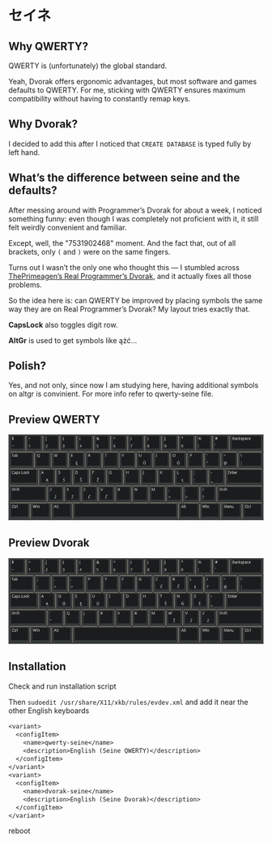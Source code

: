 # セイネ

## Why QWERTY?

QWERTY is (unfortunately) the global standard.

Yeah, Dvorak offers ergonomic advantages, but most software and games defaults
to QWERTY. For me, sticking with QWERTY ensures maximum compatibility without
having to constantly remap keys.

## Why Dvorak?

I decided to add this after I noticed that ```CREATE DATABASE``` is typed fully
by left hand.

## What’s the difference between seine and the defaults?

After messing around with Programmer’s Dvorak for about a week, I noticed
something funny: even though I was completely not proficient with it, it still
felt weirdly convenient and familiar.

Except, well, the "7531902468" moment. And the fact that, out of all brackets,
only `(` and `)` were on the same fingers.

Turns out I wasn’t the only one who thought this — I stumbled across
[ThePrimeagen’s Real Programmer’s Dvorak](https://github.com/ThePrimeagen/keyboards),
and it actually fixes all those problems.

So the idea here is: can QWERTY be improved by placing symbols the same way
they are on Real Programmer’s Dvorak? My layout tries exactly that.

**CapsLock** also toggles digit row.

**AltGr** is used to get symbols like ążć...

## Polish?

Yes, and not only, since now I am studying here, having additional symbols on altgr is convinient. For more info refer to qwerty-seine file.

## Preview QWERTY

![Preview qwerty](./img/preview_qwerty.png)

## Preview Dvorak

![Preview dvorak](./img/preview_dvorak.png)

## Installation

Check and run installation script

Then ```sudoedit /usr/share/X11/xkb/rules/evdev.xml``` and add it near the
other English keyboards

```
<variant>
  <configItem>
    <name>qwerty-seine</name>
    <description>English (Seine QWERTY)</description>
  </configItem>
</variant>
<variant>
  <configItem>
    <name>dvorak-seine</name>
    <description>English (Seine Dvorak)</description>
  </configItem>
</variant>
```

reboot
